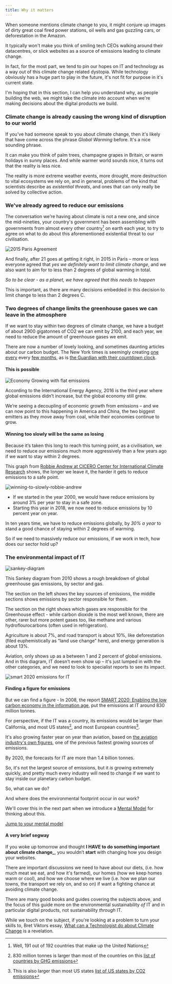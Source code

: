 ```yaml
---
title: Why it matters
---
```


When someone mentions climate change to you, it might conjure up images of dirty great coal fired power stations, oil wells and gas guzzling cars, or deforestation in the Amazon.

It typically won't make you think of smiling tech CEOs walking around their datacentres, or slick websites as a source of emissions leading to climate change.

In fact, for the most part, we tend to pin our hopes on IT and technology as a way out of this climate change related dystopia. While technology obviously has a huge part to play in the future, it's not fit for purpose in it's current state.

I'm hoping that in this section, I can help you understand why, as people building the web, we might take the climate into account when we're making decisions about the digital products we build.

### Climate change is already causing the wrong kind of disruption to our world

If you've had someone speak to you about climate change, then it's likely that have come across the phrase _Global Warming_ before. It's a nice sounding phrase.

It can make you think of palm trees, champagne grapes in Britain, or warm holidays in sunny places. And while warmer world sounds nice, it turns out that the reality is less nice.

The reality is more extreme weather events, more drought, more destruction to vital ecosystems we rely on, and in general, problems of the kind that scientists describe as _existential threats_, and ones that can only really be solved by collective action.

### We've already agreed to reduce our emissions

The conversation we're having about climate is not a new one, and since the mid-nineties, your country's government has been assembling with governments from almost every other country[^almost-all-countries] on earth each year, to try to agree on what to do about this aforementioned existential threat to our civilisation.

[^almost-all-countries]: Well, 191 out of 192 countries that make up the United Nations

![2015 Paris Agreement](/why-it-matters/04-21-unfccc-paris.jpg)

And finally, after 21 goes at getting it right, in 2015 in Paris – more or less everyone agreed that _yes we definitely want to limit climate change_, and we also want to aim for to less than 2 degrees of global warming in total.

_So to be clear - as a planet, we have agreed that this needs to happen_

This is important, as there are many decisions embedded in this decision to limit change to less than 2 degrees C.

### Two degrees of change limits the greenhouse gases we can leave in the atmosphere

If we want to stay within two degrees of climate change, we have a budget of about 2900 gigatonnes of CO2 we can emit by 2100, and each year, we need to reduce the amount of greenhouse gases we emit.

There are now a number of lovely looking, and sometimes daunting articles about our carbon budget. The New York times is seemingly creating [one every][NY-Times-You-fix-it] every [few months][NY-Times-how-far-from-goals], as is [the Guardian with their countdown clock][graun-countdown-clock].

[NY-Times-You-fix-it]:https://www.nytimes.com/interactive/2017/08/29/opinion/climate-change-carbon-budget.html
[NY-Times-how-far-from-goals]:https://www.nytimes.com/interactive/2017/11/06/climate/world-emissions-goals-far-off-course.html
[graun-countdown-clock]:https://www.theguardian.com/environment/datablog/2017/jan/19/carbon-countdown-clock-how-much-of-the-worlds-carbon-budget-have-we-spent


#### This is possible

![Economy Growing with flat emissions](/why-it-matters/global-carbon-emissions-flat-in-2016.png)

According to the International Energy Agency, 2016 is the third year where global emissions didn’t increase, but the global economy still grew.

We’re seeing a decoupling of economic growth from emissions – and we can now point to this happening in America and China, the two biggest emitters as they move away from coal, while their economies continue to grow.

#### Winning too slowly will be the same as losing

Because it’s taken this long to reach this turning point, as a civilisation, we need to reduce our emissions much more aggressively than a few years ago if we want to stay within 2 degrees.

This graph from [Robbie Andrew at CICERO Center for International Climate Research][robbie-andrew-mitigation-curves] shows, the longer we leave it, the harder it gets to reduce emissions to a safe point.

![winning-to-slowly-robbie-andrew](/why-it-matters/global_mitigation_curves.png)

- If we started in the year 2000, we would have reduce emissions by around 3% per year to stay in a safe zone.
- Starting this year in 2018, we now need to reduce emissions by 10 percent year on year.

In ten years time, we have to reduce emissions globally, by _30% a year_ to stand a good chance of staying within 2 degrees of warming.

[robbie-andrew-mitigation-curves]:(http://folk.uio.no/roberan/t/global_mitigation_curves.shtml)

So if we need to massively reduce our emissions, if we work in tech, how does our sector hold up?

### The environmental impact of IT

![sankey-diagram](/why-it-matters/2010-emissions-sankey.jpg)

This Sankey diagram from 2010 shows a rough breakdown of global greenhouse gas emissions, by sector and gas.

The section on the left shows the key sources of emissions, the middle sections shows emissions by sector responsible for them.

The section on the right shows which gases are responsible for the Greenhouse effect - while carbon dioxide is the most well known, there are other, rarer but more potent gases too, like methane and various hydroflourocarbons (often used in refrigeration).

Agriculture is about 7%, and road transport is about 10%, like deforestation (filed euphemistically as “land use change” here), and energy generation is about 13%.

Aviation, only shows up as a between 1 and 2 percent of global emissions. And in this diagram, IT doesn't even show up – it's just lumped in with the other categories, and we need to look to specialist reports to see its impact.

![smart 2020 emissions for IT](/why-it-matters/smart-2020-emissions.png)

#### Finding a figure for emissions

But we can find a figure - In 2008, the report [SMART 2020: Enabling the low carbon economy in the information age][smart-2020], put the emissions at IT around 830 million tonnes.

For perspective, if the IT was a country, its emissions would be larger than California, and most US states[^more-than-most-states], and most European countries[^more-than-most-eu-countries].

It's also growing faster year on year than aviation, based on [the aviation industry's own figures][iata-growth-figures], one of the previous fastest growing sources of emissions.

By 2020, the forecasts for IT are more than 1.4 billion tonnes.

[iata-growth-figures]:(http://www.iata.org/pressroom/pr/Pages/2016-10-18-02.aspx)

[smart-2020]:https://www.theclimategroup.org/sites/default/files/archive/files/Smart2020Report.pdf


[^more-than-most-states]: 830 million tonnes is larger than most of the countries on this [list of countries by GHG emissions](https://en.wikipedia.org/wiki/List_of_countries_by_greenhouse_gas_emissions)
[^more-than-most-eu-countries]: This is also larger than most US states [list of US states by CO2 emissions](https://en.wikipedia.org/wiki/List_of_U.S._states_by_carbon_dioxide_emissions)

So, it's not the largest source of emissions, but it _is_ growing extremely quickly, and pretty much every industry will need to change if we want to stay inside our planetary carbon budget.

So, what can we do?

And where does the environmental footprint occur in our work?

We'll cover this in the next part when we introduce a [Mental Model](/mental-model) for thinking about this.

[Jump to your mental model](/mental-model)


#### A very brief segway

If you woke up tomorrow and thought **I HAVE to do something important about climate change_**, you wouldn’t **start** with changing how you design your websites.

There are important discussions we need to have about our diets, (i.e. how much meat we eat, and how it's farmed), our homes (how we keep homes warm or cool), and how we choose where we live (i.e. how we plan our towns, the transport we rely on, and so on) if want a fighting chance at avoiding climate change.

There are many good books and guides covering the subjects above, and the focus of this guide more on the environmental sustainability _of_ IT and in particular digital products, not sustainability _through_ IT.

While we touch on the subject, if you're looking at a problem to turn your skills to, Bret Viktors essay, [What can a Technologist do about Climate Change](http://worrydream.com/ClimateChange/) is a revelation.
